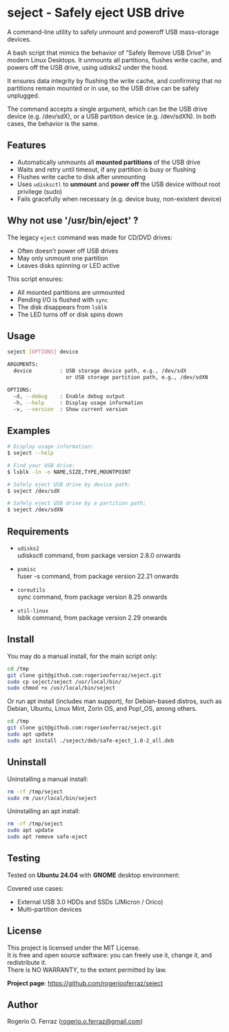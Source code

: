 # seject - Safely eject USB drive

A command-line utility to safely unmount and poweroff USB mass-storage devices.

A bash script that mimics the behavior of “Safely Remove USB Drive” in modern
Linux Desktops. It unmounts all partitions, flushes write cache, and powers off
the USB drive, using udisks2 under the hood.

It ensures data integrity by flushing the write cache, and confirming that no
partitions remain mounted or in use, so the USB drive can be safely unplugged.

The command accepts a single argument, which can be the USB drive device
(e.g. /dev/sdX), or a USB partition device (e.g. /dev/sdXN). In both cases,
the behavior is the same.

## Features

- Automatically unmounts all **mounted partitions** of the USB drive
- Waits and retry until timeout, if any partition is busy or flushing
- Flushes write cache to disk after unmounting
- Uses `udisksctl` to **unmount** and **power off** the USB device without
root privilege (sudo)
- Fails gracefully when necessary (e.g. device busy, non-existent device)

## Why not use '/usr/bin/eject' ?

The legacy `eject` command was made for CD/DVD drives:

- Often doesn’t power off USB drives
- May only unmount one partition
- Leaves disks spinning or LED active

This script ensures:

- All mounted partitions are unmounted
- Pending I/O is flushed with `sync`
- The disk disappears from `lsblk`
- The LED turns off or disk spins down

## Usage

```bash
seject [OPTIONS] device

ARGUMENTS:
  device         : USB storage device path, e.g., /dev/sdX
                   or USB storage partition path, e.g., /dev/sdXN

OPTIONS:
  -d, --debug    : Enable debug output
  -h, --help     : Display usage information
  -v, --version  : Show current version
```

## Examples

```bash
# Display usage information:
$ seject --help

# Find your USB drive:
$ lsblk -ln -o NAME,SIZE,TYPE,MOUNTPOINT

# Safely eject USB drive by device path:
$ seject /dev/sdX

# Safely eject USB drive by a partition path:
$ seject /dev/sdXN
```

## Requirements

- `udisks2`<br>
udisksctl command, from package version 2.8.0 onwards

- `psmisc`<br>
fuser -s command, from package version 22.21 onwards

- `coreutils`<br>
sync command, from package version 8.25 onwards

- `util-linux`<br>
lsblk command, from package version 2.29 onwards

## Install

You may do a manual install, for the main script only:

```bash
cd /tmp
git clone git@github.com:rogeriooferraz/seject.git
sudo cp seject/seject /usr/local/bin/
sudo chmod +x /usr/local/bin/seject
```

Or run apt install (includes man support), for Debian-based distros, such as
Debian, Ubuntu, Linux Mint, Zorin OS, and Pop!_OS, among others.

```bash
cd /tmp
git clone git@github.com:rogeriooferraz/seject.git
sudo apt update
sudo apt install ./seject/deb/safe-eject_1.0-2_all.deb
```

## Uninstall

Uninstalling a manual install:

```bash
rm -rf /tmp/seject
sudo rm /usr/local/bin/seject
```

Uninstalling an apt install:

```bash
rm -rf /tmp/seject
sudo apt update
sudo apt remove safe-eject
```

## Testing

Tested on **Ubuntu 24.04** with **GNOME** desktop environment:

Covered use cases:
- External USB 3.0 HDDs and SSDs (JMicron / Orico)
- Multi-partition devices

## License

This project is licensed under the MIT License.<br>
It is free and open source software: you can freely use it, change it, and redistribute it.<br>
There is NO WARRANTY, to the extent permitted by law.

**Project page**: https://github.com/rogeriooferraz/seject

## Author

Rogerio O. Ferraz (<rogerio.o.ferraz@gmail.com>)
